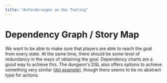 ```yaml
---
title: "Anforderungen an das Tooling"
---
```


# Dependency Graph / Story Map

We want to be able to make sure that players are able to reach the goal from every state. At the same time, there should be some level of redundancy in the ways of obtaining the goal. Dependency charts are a good way to achieve this. The dungeon's DSL also offers options to achieve something very similar ([dsl example](../../dungeon/doc/dsl/examplescripts/quickstart_task_dependency.dng)), though there seems to be no abstract type for actions.
